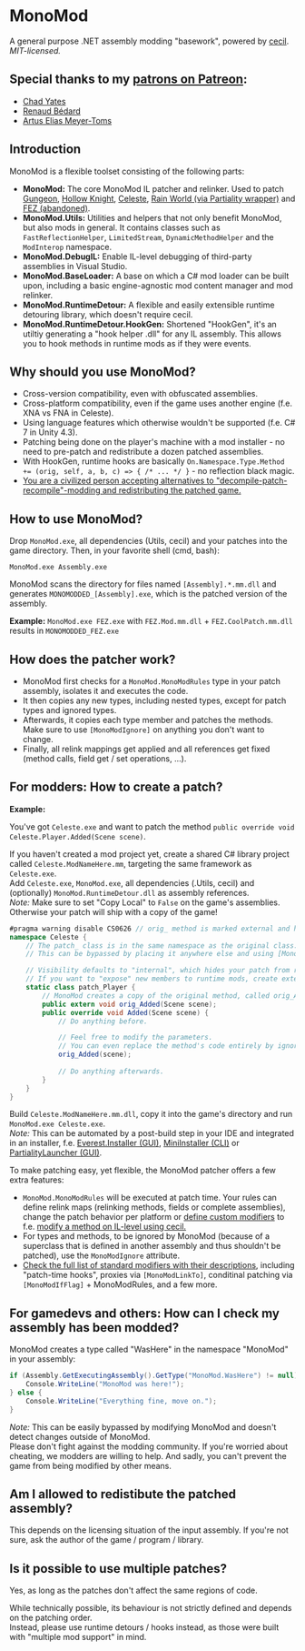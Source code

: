 # MonoMod
A general purpose .NET assembly modding "basework", powered by [cecil](https://github.com/jbevain/cecil/).  
*MIT-licensed.*


## Special thanks to my [patrons on Patreon](https://www.patreon.com/0x0ade):
- [Chad Yates](https://twitter.com/ChadCYates)
- [Renaud Bédard](https://twitter.com/renaudbedard)
- [Artus Elias Meyer-Toms](https://twitter.com/artuselias)


## Introduction
MonoMod is a flexible toolset consisting of the following parts:
- **MonoMod:** The core MonoMod IL patcher and relinker. Used to patch [Gungeon](https://modthegungeon.github.io/), [Hollow Knight](https://github.com/seanpr96/HollowKnight.Modding), [Celeste](https://everestapi.github.io/), [Rain World (via Partiality wrapper)](http://www.raindb.net/) and [FEZ (abandoned)](https://github.com/0x0ade/FEZMod-Legacy).
- **MonoMod.Utils:** Utilities and helpers that not only benefit MonoMod, but also mods in general. It contains classes such as `FastReflectionHelper`, `LimitedStream`, `DynamicMethodHelper` and the `ModInterop` namespace.
- **MonoMod.DebugIL:** Enable IL-level debugging of third-party assemblies in Visual Studio.
- **MonoMod.BaseLoader:** A base on which a C# mod loader can be built upon, including a basic engine-agnostic mod content manager and mod relinker.
- **MonoMod.RuntimeDetour:** A flexible and easily extensible runtime detouring library, which doesn't require cecil.
- **MonoMod.RuntimeDetour.HookGen:** Shortened "HookGen", it's an utiltiy generating a "hook helper .dll" for any IL assembly. This allows you to hook methods in runtime mods as if they were events.


## Why should you use MonoMod?
- Cross-version compatibility, even with obfuscated assemblies.
- Cross-platform compatibility, even if the game uses another engine (f.e. XNA vs FNA in Celeste).
- Using language features which otherwise wouldn't be supported (f.e. C# 7 in Unity 4.3).
- Patching being done on the player's machine with a mod installer - no need to pre-patch and redistribute a dozen patched assemblies.
- With HookGen, runtime hooks are basically `On.Namespace.Type.Method += (orig, self, a, b, c) => { /* ... */ }` - no reflection black magic.
- [You are a civilized person accepting alternatives to "decompile-patch-recompile"-modding and redistributing the patched game.
](https://cdn.discordapp.com/attachments/234007828728119299/441937768898363394/unknown.png)

## How to use MonoMod?
Drop `MonoMod.exe`, all dependencies (Utils, cecil) and your patches into the game directory. Then, in your favorite shell (cmd, bash):

    MonoMod.exe Assembly.exe

MonoMod scans the directory for files named `[Assembly].*.mm.dll` and generates `MONOMODDED_[Assembly].exe`, which is the patched version of the assembly.

**Example:** `MonoMod.exe FEZ.exe` with `FEZ.Mod.mm.dll` + `FEZ.CoolPatch.mm.dll` results in `MONOMODDED_FEZ.exe`


## How does the patcher work?
- MonoMod first checks for a `MonoMod.MonoModRules` type in your patch assembly, isolates it and executes the code.
- It then copies any new types, including nested types, except for patch types and ignored types.
- Afterwards, it copies each type member and patches the methods. Make sure to use `[MonoModIgnore]` on anything you don't want to change.
- Finally, all relink mappings get applied and all references get fixed (method calls, field get / set operations, ...).


## For modders: How to create a patch?
**Example:**

You've got `Celeste.exe` and want to patch the method `public override void Celeste.Player.Added(Scene scene)`.

If you haven't created a mod project yet, create a shared C# library project called `Celeste.ModNameHere.mm`, targeting the same framework as `Celeste.exe`.  
Add `Celeste.exe`, `MonoMod.exe`, all dependencies (.Utils, cecil) and (optionally) `MonoMod.RuntimeDetour.dll` as assembly references.  
*Note:* Make sure to set "Copy Local" to `False` on the game's assemblies. Otherwise your patch will ship with a copy of the game!
 
```cs
#pragma warning disable CS0626 // orig_ method is marked external and has no attributes on it.
namespace Celeste {
    // The patch_ class is in the same namespace as the original class.
    // This can be bypassed by placing it anywhere else and using [MonoModPatch("global::Celeste.Player")]

    // Visibility defaults to "internal", which hides your patch from runtime mods.
    // If you want to "expose" new members to runtime mods, create extension methods in a public static class PlayerExt
    static class patch_Player {
        // MonoMod creates a copy of the original method, called orig_Added.
        public extern void orig_Added(Scene scene);
        public override void Added(Scene scene) {
            // Do anything before.

            // Feel free to modify the parameters.
            // You can even replace the method's code entirely by ignoring the orig_ method.
            orig_Added(scene);
            
            // Do anything afterwards.
        }
    }
}
```

Build `Celeste.ModNameHere.mm.dll`, copy it into the game's directory and run `MonoMod.exe Celeste.exe`.  
*Note:* This can be automated by a post-build step in your IDE and integrated in an installer, f.e. [Everest.Installer (GUI)](https://github.com/EverestAPI/Everest.Installer), [MiniInstaller (CLI)](https://github.com/EverestAPI/Everest/blob/master/MiniInstaller/Program.cs) or [PartialityLauncher (GUI)](https://github.com/PartialityModding/PartialityLauncher).

To make patching easy, yet flexible, the MonoMod patcher offers a few extra features:

- `MonoMod.MonoModRules` will be executed at patch time. Your rules can define relink maps (relinking methods, fields or complete assemblies), change the patch behavior per platform or [define custom modifiers](MonoMod/Modifiers/MonoModCustomAttribute.cs) to f.e. [modify a method on IL-level using cecil.](https://github.com/0x0ade/MonoMod/issues/15#issuecomment-344570625)
- For types and methods, to be ignored by MonoMod (because of a superclass that is defined in another assembly and thus shouldn't be patched), use the `MonoModIgnore` attribute.
- [Check the full list of standard modifiers with their descriptions](MonoMod/Modifiers), including "patch-time hooks", proxies via `[MonoModLinkTo]`, conditinal patching via `[MonoModIfFlag]` + MonoModRules, and a few more. 


## For gamedevs and others: How can I check my assembly has been modded?
MonoMod creates a type called "WasHere" in the namespace "MonoMod" in your assembly:

```cs
if (Assembly.GetExecutingAssembly().GetType("MonoMod.WasHere") != null) {
    Console.WriteLine("MonoMod was here!");
} else {
    Console.WriteLine("Everything fine, move on.");
}
```

*Note:* This can be easily bypassed by modifying MonoMod and doesn't detect changes outside of MonoMod.  
Please don't fight against the modding community. If you're worried about cheating, we modders are willing to help. And sadly, you can't prevent the game from being modified by other means.


## Am I allowed to redistibute the patched assembly?
This depends on the licensing situation of the input assembly. If you're not sure, ask the author of the game / program / library.


## Is it possible to use multiple patches?
Yes, as long as the patches don't affect the same regions of code.

While technically possible, its behaviour is not strictly defined and depends on the patching order.  
Instead, please use runtime detours / hooks instead, as those were built with "multiple mod support" in mind.
